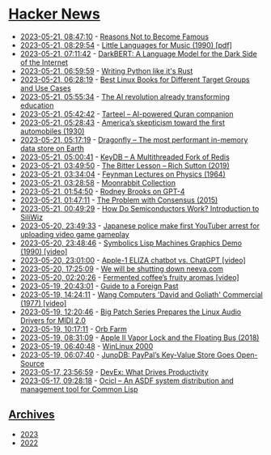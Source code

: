 # [Hacker News](https://kherrick.github.io/hacker-news/)

* [2023-05-21, 08:47:10](https://news.ycombinator.com/item?id=36019038) - [Reasons Not to Become Famous](https://tim.blog/2020/02/02/reasons-to-not-become-famous/)
* [2023-05-21, 08:29:54](https://news.ycombinator.com/item?id=36018950) - [Little Languages for Music (1990) [pdf]](https://www.usenix.org/legacy/publications/compsystems/1990/spr_langston.pdf)
* [2023-05-21, 07:11:42](https://news.ycombinator.com/item?id=36018657) - [DarkBERT: A Language Model for the Dark Side of the Internet](https://arxiv.org/abs/2305.08596)
* [2023-05-21, 06:59:59](https://news.ycombinator.com/item?id=36018621) - [Writing Python like it&#x27;s Rust](https://kobzol.github.io/rust/python/2023/05/20/writing-python-like-its-rust.html)
* [2023-05-21, 06:28:19](https://news.ycombinator.com/item?id=36018512) - [Best Linux Books for Different Target Groups and Use Cases](https://linuxstans.com/linux-books/)
* [2023-05-21, 05:55:34](https://news.ycombinator.com/item?id=36018386) - [The AI revolution already transforming education](https://www.ft.com/content/47fd20c6-240d-4ffa-a0de-70717712ed1c)
* [2023-05-21, 05:42:42](https://news.ycombinator.com/item?id=36018332) - [Tarteel – AI-powered Quran companion](https://www.tarteel.ai/)
* [2023-05-21, 05:28:43](https://news.ycombinator.com/item?id=36018272) - [America’s skepticism toward the first automobiles (1930)](https://www.saturdayeveningpost.com/2017/01/get-horse-americas-skepticism-toward-first-automobiles/)
* [2023-05-21, 05:17:19](https://news.ycombinator.com/item?id=36018221) - [Dragonfly – The most performant in-memory data store on Earth](https://www.dragonflydb.io/?gclid=CjwKCAjw36GjBhAkEiwAKwIWyR8z6AbdHnG7gNsdqQpndmNTkck5av2CU0WDVVMJQjwEAjd9NK7hnhoCqGkQAvD_BwE)
* [2023-05-21, 05:00:41](https://news.ycombinator.com/item?id=36018149) - [KeyDB – A Multithreaded Fork of Redis](https://docs.keydb.dev/)
* [2023-05-21, 03:49:50](https://news.ycombinator.com/item?id=36017857) - [The Bitter Lesson – Rich Sutton (2019)](http://incompleteideas.net/IncIdeas/BitterLesson.html?dup)
* [2023-05-21, 03:34:04](https://news.ycombinator.com/item?id=36017793) - [Feynman Lectures on Physics (1964)](https://www.feynmanlectures.caltech.edu/)
* [2023-05-21, 03:28:58](https://news.ycombinator.com/item?id=36017775) - [Moonrabbit Collection](https://ldjam.com/events/ludum-dare/53/moonrabbit-collection)
* [2023-05-21, 01:54:50](https://news.ycombinator.com/item?id=36017309) - [Rodney Brooks on GPT-4](https://spectrum.ieee.org/gpt-4-calm-down)
* [2023-05-21, 01:47:11](https://news.ycombinator.com/item?id=36017274) - [The Problem with Consensus (2015)](http://scienceunicorn.blogspot.com/2015/02/the-problem-with-consensus.html)
* [2023-05-21, 00:49:29](https://news.ycombinator.com/item?id=36016982) - [How Do Semiconductors Work? Introduction to SiliWiz](https://tinytapeout.com/siliwiz/introduction/)
* [2023-05-20, 23:49:33](https://news.ycombinator.com/item?id=36016653) - [Japanese police make first YouTuber arrest for uploading video game gameplay](https://japantoday.com/category/crime/japanese-police-make-first-ever-youtuber-arrest-for-uploading-video-game-gameplay-videos)
* [2023-05-20, 23:48:46](https://news.ycombinator.com/item?id=36016649) - [Symbolics Lisp Machines Graphics Demo (1990) [video]](https://www.youtube.com/watch?v=RQKlgza_HgE)
* [2023-05-20, 23:01:00](https://news.ycombinator.com/item?id=36016419) - [Apple-1 ELIZA chatbot vs. ChatGPT [video]](https://www.youtube.com/watch?v=1yZRNt25Wdo)
* [2023-05-20, 17:25:09](https://news.ycombinator.com/item?id=36013783) - [We will be shutting down neeva.com](https://neeva.com/blog/may-announcement)
* [2023-05-20, 02:20:26](https://news.ycombinator.com/item?id=36008830) - [Fermented coffee’s fruity aromas [video]](https://www.youtube.com/watch?v=rYvxJcR79PA)
* [2023-05-19, 20:43:01](https://news.ycombinator.com/item?id=36006634) - [Guide to a Foreign Past](https://aeon.co/essays/the-scorched-earth-iconoclasm-of-the-historian-paul-veyne)
* [2023-05-19, 14:24:11](https://news.ycombinator.com/item?id=36002355) - [Wang Computers &#x27;David and Goliath&#x27; Commercial (1977) [video]](https://www.youtube.com/watch?v=u7pBAt2kWqA)
* [2023-05-19, 12:20:46](https://news.ycombinator.com/item?id=36000932) - [Big Patch Series Prepares the Linux Audio Drivers for MIDI 2.0](https://www.phoronix.com/news/MIDI-2.0-Linux-Kernel-Patches)
* [2023-05-19, 10:17:11](https://news.ycombinator.com/item?id=35999835) - [Orb Farm](https://orb.farm/)
* [2023-05-19, 08:31:09](https://news.ycombinator.com/item?id=35999296) - [Apple II Vapor Lock and the Floating Bus (2018)](http://www.deater.net/weave/vmwprod/megademo/vapor_lock.html)
* [2023-05-19, 06:40:48](https://news.ycombinator.com/item?id=35998544) - [WinLinux 2000](https://archive.org/details/win-linux-2000)
* [2023-05-19, 06:07:40](https://news.ycombinator.com/item?id=35998359) - [JunoDB: PayPal’s Key-Value Store Goes Open-Source](https://medium.com/paypal-tech/unlocking-the-power-of-junodb-paypals-key-value-store-goes-open-source-ee85f935bdc1)
* [2023-05-17, 23:56:59](https://news.ycombinator.com/item?id=35982722) - [DevEx: What Drives Productivity](https://queue.acm.org/detail.cfm?id=3595878)
* [2023-05-17, 09:28:18](https://news.ycombinator.com/item?id=35973000) - [Ocicl – An ASDF system distribution and management tool for Common Lisp](https://github.com/ocicl/ocicl)

## [Archives](archives/index.md)

* [2023](archives/2023/index.md)
* [2022](archives/2022/index.md)
